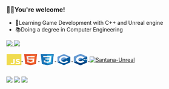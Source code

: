 ### 👋🏽You're welcome!

- 📖Learning Game Development with C++ and Unreal engine
- 📚Doing a degree in Computer Engineering
 <div>
  <a href="https://github.com/SantanaSn">
  <img height="180em" src="https://github-readme-stats.vercel.app/api?username=SantanaSn&show_icons=true&theme=dark&include_all_commits=true&count_private=true"/>
  <img height="160em" src="https://github-readme-stats.vercel.app/api/top-langs/?username=SantanaSn&layout=compact&langs_count=5&theme=dark"/>
  
  <div style="display: inline_block"><br>
  <img align="center" alt="Santana-Js" height="30" width="40" src="https://raw.githubusercontent.com/devicons/devicon/master/icons/javascript/javascript-plain.svg">
  <img align="center" alt="Santana-HTML" height="30" width="40" src="https://raw.githubusercontent.com/devicons/devicon/master/icons/html5/html5-original.svg">
  <img align="center" alt="Santana-CSS" height="30" width="40" src="https://raw.githubusercontent.com/devicons/devicon/master/icons/css3/css3-original.svg">
  <img align="center" alt="Santana-C" height="30" width="40" src="https://raw.githubusercontent.com/devicons/devicon/master/icons/c/c-original.svg">
  <img align="center" alt="Santana-CPlusPlus" height="30" width="40" src="https://raw.githubusercontent.com/devicons/devicon/master/icons/cplusplus/cplusplus-original.svg">
  <img align="center" alt="Santana-Unreal" height="30" width="40" src="https://s3.eu-west-2.amazonaws.com/tangentwave.co.uk/wp-content/uploads/2023/01/03162054/UE_Logo_icon-only_white_right_border.png">
</div>
  
 ##
  
 <div>
  <a href="https://www.instagram.com/gabsannvs/" target="_blank"><img src="https://img.shields.io/badge/-Instagram-%23E4405F?style=for-the-badge&logo=instagram&logoColor=white" target="_blank"></a>
  <a href = "mailto:gabsannvs@gmail.com"><img src="https://img.shields.io/badge/-Gmail-%23333?style=for-the-badge&logo=gmail&logoColor=white" target="_blank"></a>
  <a href="https://www.linkedin.com/in/gabriel-santana-831417220/" target="_blank"><img src="https://img.shields.io/badge/-LinkedIn-%230077B5?style=for-the-badge&logo=linkedin&logoColor=white" target="_blank"></a> 
 </div>
